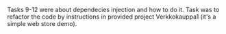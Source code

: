 Tasks 9-12 were about dependecies injection and how to do it. Task was to
refactor the code by instructions in provided project Verkkokauppa1 (it's a simple
web store demo).
